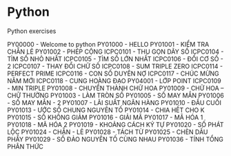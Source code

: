 # Python
Python exercises

PY00000 - Welcome to python
PY01000 - HELLO
PY01001 - KIỂM TRA CHẴN LẺ
PY01002 - PHÉP CỘNG
ICPC0101 - THU GỌN DÃY SỐ
ICPC0104 - TÌM SỐ NHỎ NHẤT
ICPC0105 - TÌM SỐ LỚN NHẤT
ICPC0106 - ĐỔI CƠ SỐ - 2
ICPC0107 - THAY ĐỔI CHỮ SỐ
ICPC0108 - SUM TRIPLE ZERO
ICPC0114 - PERFECT PRIME
ICPC0116 - CON SỐ DUYÊN NỢ
ICPC0117 - CHÚC MỪNG NĂM MỚI
ICPC0118 - CUNG HOÀNG ĐẠO
PY04001 - LỚP POINT
ICPC0109 - MIN TRIPLE
PY01008 - CHUYỂN THÀNH CHỮ HOA
PY01009 - CHỮ HOA – CHỮ THƯỜNG
PY01003 - LÀM TRÒN SỐ
PY01005 - SỐ MAY MẮN
PY01006 - SỐ MAY MẮN - 2
PY01007 - LÃI SUẤT NGÂN HÀNG
PY01010 - ĐẦU CUỐI
PY01013 - ƯỚC SỐ CHUNG NGUYÊN TỐ
PY01014 - CHIA HẾT CHO K
PY01015 - SỐ KHÔNG GIẢM
PY01016 - GIẢI MÃ
PY01017 - MÃ HÓA 1
PY01018 - MÃ HÓA 2
PY01019 - KHOẢNG CÁCH KÝ TỰ
PY01020 - SỐ PHÁT LỘC
PY01024 - CHẴN - LẺ
PY01028 - TÁCH TỪ
PY01025 - CHÈN DẤU PHẨY
PY01029 - SỐ ĐẢO NGUYÊN TỐ CÙNG NHAU
PY01036 - TÍNH TỔNG PHÂN THỨC
